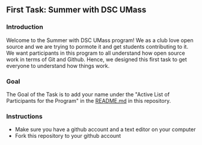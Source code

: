 ## First Task: Summer with DSC UMass

### Introduction 

Welcome to the Summer with DSC UMass program! We as a club love open source and we are trying to pormote it and get students contributing to it. We want participants in this program to all understand how open source work in terms of Git and Github. Hence, we designed this first task to get everyone to understand how things work. 

### Goal

The Goal of the Task is to add your name under the "Active List of Participants for the Program" in the [README.md](https://github.com/dsc-umass/summer-with-dsc) in this repository. 

### Instructions 

- Make sure you have a github account and a text editor on your computer
- Fork this repository to your github account

